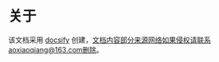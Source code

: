 # 关于

该文档采用 [docsify](https://docsify.js.org/#/zh-cn/quickstart) 创建，文档内容部分来源网络如果侵权请联系aoxiaoqiang@163.com删除。